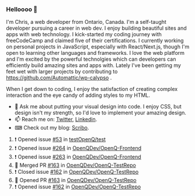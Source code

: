 ### Helloooo 👋

I'm Chris, a web developer from Ontario, Canada. I'm a self-taught developer pursuing a career in web dev. I enjoy building beautiful sites and apps with web technology.
I kick-started my coding journey with freeCodeCamp and claimed five of their certifications.  I currently working on personal projects in JavaScript, especially with React/Next.js, though I'm open to learning other languages and frameworks. I love the web platform and I'm excited by the powerful technolgies which can developers can efficiently build amazing sites and apps with. Lately I've been getting my feet wet with larger projects by contributing to https://github.com/Automattic/wp-calypso .

When I get down to coding, I enjoy the satisfaction of creating complex interaction and the eye candy of adding styles to my HTML. 

- 💬 Ask me about putting your visual design into code. I enjoy CSS, but design isn't my strength, so I'd love to implement your amazing design.
- 📫 Reach me on: [Twitter](https://twitter.com/Christo28120856), [Linkedin](https://www.linkedin.com/in/christopher-stevers-07b9a5204/).
- ⌨ Check out my blog: [Scribo](https://christopherstevers.cf).
<!--
**Christopher-Stevers/Christopher-Stevers** is a ✨ _special_ ✨ repository because its `README.md` (this file) appears on your GitHub profile.

Here are some ideas to get you started:

- 🔭 I’m currently working on ...
- 🌱 I’m currently learning ...
- 👯 I’m looking to collaborate on ...
- 🤔 I’m looking for help with ...
- 😄 Pronouns: ...
- ⚡ Fun fact: ...
-->

<!--START_SECTION:activity-->
1. ❗️ Opened issue [#53](https://github.com/testOpenQ/test/issues/53) in [testOpenQ/test](https://github.com/testOpenQ/test)
2. ❗️ Opened issue [#264](https://github.com/OpenQDev/OpenQ-Frontend/issues/264) in [OpenQDev/OpenQ-Frontend](https://github.com/OpenQDev/OpenQ-Frontend)
3. ❗️ Opened issue [#263](https://github.com/OpenQDev/OpenQ-Frontend/issues/263) in [OpenQDev/OpenQ-Frontend](https://github.com/OpenQDev/OpenQ-Frontend)
4. 🎉 Merged PR [#163](https://github.com/OpenQDev/OpenQ-TestRepo/pull/163) in [OpenQDev/OpenQ-TestRepo](https://github.com/OpenQDev/OpenQ-TestRepo)
5. ❗️ Closed issue [#162](https://github.com/OpenQDev/OpenQ-TestRepo/issues/162) in [OpenQDev/OpenQ-TestRepo](https://github.com/OpenQDev/OpenQ-TestRepo)
6. 💪 Opened PR [#163](https://github.com/OpenQDev/OpenQ-TestRepo/pull/163) in [OpenQDev/OpenQ-TestRepo](https://github.com/OpenQDev/OpenQ-TestRepo)
7. ❗️ Opened issue [#162](https://github.com/OpenQDev/OpenQ-TestRepo/issues/162) in [OpenQDev/OpenQ-TestRepo](https://github.com/OpenQDev/OpenQ-TestRepo)
<!--END_SECTION:activity-->
